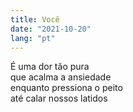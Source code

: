 ```yaml
---
title: Você
date: "2021-10-20"
lang: "pt"
---
```


É uma dor tão pura\
que acalma a ansiedade\
enquanto pressiona o peito\
até calar nossos latidos
